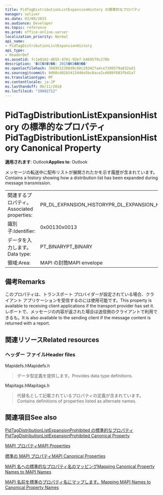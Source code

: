 ```yaml
---
title: PidTagDistributionListExpansionHistory の標準的なプロパティ
manager: soliver
ms.date: 03/09/2015
ms.audience: Developer
ms.topic: reference
ms.prod: office-online-server
localization_priority: Normal
api_name:
- PidTagDistributionListExpansionHistory
api_type:
- HeaderDef
ms.assetid: fc1e0162-d655-4761-92e7-b469579c270b
description: '�ŏI�X�V��: 2015�N3��9��'
ms.openlocfilehash: 3989532388d9c88c293427a4ce7109579a832ad1
ms.sourcegitcommit: 9d60cd82b5413446e5bc8ace2cd689f683fb41a7
ms.translationtype: MT
ms.contentlocale: ja-JP
ms.lasthandoff: 06/11/2018
ms.locfileid: "19802712"
---
```

# <a name="pidtagdistributionlistexpansionhistory-canonical-property"></a><span data-ttu-id="9e1b2-103">PidTagDistributionListExpansionHistory の標準的なプロパティ</span><span class="sxs-lookup"><span data-stu-id="9e1b2-103">PidTagDistributionListExpansionHistory Canonical Property</span></span>

  
  
<span data-ttu-id="9e1b2-104">**適用されます**: Outlook</span><span class="sxs-lookup"><span data-stu-id="9e1b2-104">**Applies to**: Outlook</span></span> 
  
<span data-ttu-id="9e1b2-105">メッセージの転送中に配布リストが展開されたかを示す履歴が含まれています。</span><span class="sxs-lookup"><span data-stu-id="9e1b2-105">Contains a history showing how a distribution list has been expanded during message transmission.</span></span> 
  
|||
|:-----|:-----|
|<span data-ttu-id="9e1b2-106">関連するプロパティ。</span><span class="sxs-lookup"><span data-stu-id="9e1b2-106">Associated properties:</span></span>  <br/> |<span data-ttu-id="9e1b2-107">PR_DL_EXPANSION_HISTORY</span><span class="sxs-lookup"><span data-stu-id="9e1b2-107">PR_DL_EXPANSION_HISTORY</span></span>  <br/> |
|<span data-ttu-id="9e1b2-108">識別子:</span><span class="sxs-lookup"><span data-stu-id="9e1b2-108">Identifier:</span></span>  <br/> |<span data-ttu-id="9e1b2-109">0x0013</span><span class="sxs-lookup"><span data-stu-id="9e1b2-109">0x0013</span></span>  <br/> |
|<span data-ttu-id="9e1b2-110">データを入力します。</span><span class="sxs-lookup"><span data-stu-id="9e1b2-110">Data type:</span></span>  <br/> |<span data-ttu-id="9e1b2-111">PT_BINARY</span><span class="sxs-lookup"><span data-stu-id="9e1b2-111">PT_BINARY</span></span>  <br/> |
|<span data-ttu-id="9e1b2-112">領域:</span><span class="sxs-lookup"><span data-stu-id="9e1b2-112">Area:</span></span>  <br/> |<span data-ttu-id="9e1b2-113">MAPI の封筒</span><span class="sxs-lookup"><span data-stu-id="9e1b2-113">MAPI envelope</span></span>  <br/> |
   
## <a name="remarks"></a><span data-ttu-id="9e1b2-114">備考</span><span class="sxs-lookup"><span data-stu-id="9e1b2-114">Remarks</span></span>

<span data-ttu-id="9e1b2-115">このプロパティは、トランスポート プロバイダーが設定されている場合、クライアント アプリケーションを受信するのには使用可能です。</span><span class="sxs-lookup"><span data-stu-id="9e1b2-115">This property is available to receiving client applications if the transport provider has set it.</span></span> <span data-ttu-id="9e1b2-116">レポートで、メッセージの内容が返された場合は送信側のクライアントで利用できるも。</span><span class="sxs-lookup"><span data-stu-id="9e1b2-116">It is also available to the sending client if the message content is returned with a report.</span></span> 
  
## <a name="related-resources"></a><span data-ttu-id="9e1b2-117">関連リソース</span><span class="sxs-lookup"><span data-stu-id="9e1b2-117">Related resources</span></span>

### <a name="header-files"></a><span data-ttu-id="9e1b2-118">ヘッダー ファイル</span><span class="sxs-lookup"><span data-stu-id="9e1b2-118">Header files</span></span>

<span data-ttu-id="9e1b2-119">Mapidefs.h</span><span class="sxs-lookup"><span data-stu-id="9e1b2-119">Mapidefs.h</span></span>
  
> <span data-ttu-id="9e1b2-120">データ型定義を提供します。</span><span class="sxs-lookup"><span data-stu-id="9e1b2-120">Provides data type definitions.</span></span>
    
<span data-ttu-id="9e1b2-121">Mapitags.h</span><span class="sxs-lookup"><span data-stu-id="9e1b2-121">Mapitags.h</span></span>
  
> <span data-ttu-id="9e1b2-122">代替名として記載されているプロパティの定義が含まれています。</span><span class="sxs-lookup"><span data-stu-id="9e1b2-122">Contains definitions of properties listed as alternate names.</span></span>
    
## <a name="see-also"></a><span data-ttu-id="9e1b2-123">関連項目</span><span class="sxs-lookup"><span data-stu-id="9e1b2-123">See also</span></span>



[<span data-ttu-id="9e1b2-124">PidTagDistributionListExpansionProhibited の標準的なプロパティ</span><span class="sxs-lookup"><span data-stu-id="9e1b2-124">PidTagDistributionListExpansionProhibited Canonical Property</span></span>](pidtagdistributionlistexpansionprohibited-canonical-property.md)


[<span data-ttu-id="9e1b2-125">MAPI プロパティ</span><span class="sxs-lookup"><span data-stu-id="9e1b2-125">MAPI Properties</span></span>](mapi-properties.md)
  
[<span data-ttu-id="9e1b2-126">標準の MAPI プロパティ</span><span class="sxs-lookup"><span data-stu-id="9e1b2-126">MAPI Canonical Properties</span></span>](mapi-canonical-properties.md)
  
[<span data-ttu-id="9e1b2-127">MAPI 名への標準的なプロパティ名のマッピング</span><span class="sxs-lookup"><span data-stu-id="9e1b2-127">Mapping Canonical Property Names to MAPI Names</span></span>](mapping-canonical-property-names-to-mapi-names.md)
  
[<span data-ttu-id="9e1b2-128">MAPI 名前を標準のプロパティ名にマップします。</span><span class="sxs-lookup"><span data-stu-id="9e1b2-128">Mapping MAPI Names to Canonical Property Names</span></span>](mapping-mapi-names-to-canonical-property-names.md)


